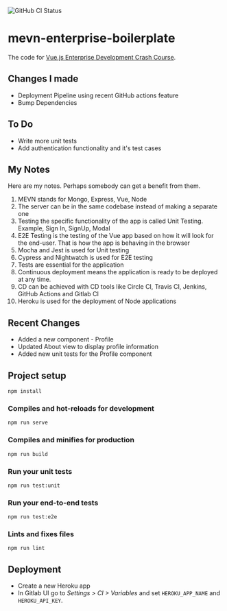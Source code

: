 ![GitHub CI Status](https://github.com/MuhaddiMu/Enterprise-Vue-Boilerplate/workflows/GitHub%20CI/badge.svg)

# mevn-enterprise-boilerplate

The code for [Vue.js Enterprise Development Crash Course](https://crash-course.enterprisevue.com/).


## Changes I made
- Deployment Pipeline using recent GitHub actions feature
- Bump Dependencies

## To Do
- Write more unit tests
- Add authentication functionality and it's test cases

## My Notes
Here are my notes. Perhaps somebody can get a benefit from them.

1. MEVN stands for Mongo, Express, Vue, Node
2. The server can be in the same codebase instead of making a separate one
3. Testing the specific functionality of the app is called Unit Testing. Example, Sign In, SignUp, Modal
4. E2E Testing is the testing of the Vue app based on how it will look for the end-user. That is how the app is behaving in the browser
5. Mocha and Jest is used for Unit testing
6. Cypress and Nightwatch is used for E2E testing
7. Tests are essential for the application
8. Continuous deployment means the application is ready to be deployed at any time.
9. CD can be achieved with CD tools like Circle CI, Travis CI, Jenkins, GitHub Actions and Gitlab CI
10. Heroku is used for the deployment of Node applications

## Recent Changes
- Added a new component - Profile
- Updated About view to display profile information
- Added new unit tests for the Profile component

## Project setup
```
npm install
```

### Compiles and hot-reloads for development
```
npm run serve
```

### Compiles and minifies for production
```
npm run build
```

### Run your unit tests
```
npm run test:unit
```

### Run your end-to-end tests
```
npm run test:e2e
```

### Lints and fixes files
```
npm run lint
```

## Deployment

- Create a new Heroku app
- In Gitlab UI go to *Settings > CI > Variables* and set `HEROKU_APP_NAME` and `HEROKU_API_KEY`.
